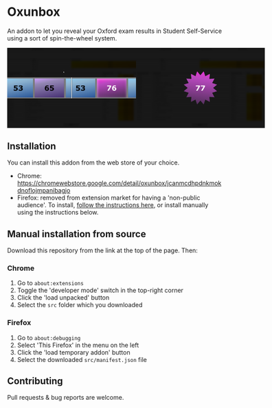 # Oxunbox

An addon to let you reveal your Oxford exam results in Student Self-Service using a sort of spin-the-wheel system.

<div style="display: flex; flex-direction: row;"><img src="res/screen1.png" alt="A screenshot of Oxunbox" width="300" /><img src="res/screen2.png" alt="A screenshot of Oxunbox" width="300" /></div>

## Installation

You can install this addon from the web store of your choice.

* Chrome: https://chromewebstore.google.com/detail/oxunbox/jcanmcdhpdnkmokdnoflojmpanibagjo
* Firefox: removed from extension market for having a 'non-public audience'. To install, [follow the instructions here](https://github.com/fizzex/oxunbox/releases/latest), or install manually using the instructions below. 

## Manual installation from source

Download this repository from the link at the top of the page. Then:

### Chrome

1. Go to `about:extensions`
1. Toggle the 'developer mode' switch in the top-right corner
1. Click the 'load unpacked' button
1. Select the `src` folder which you downloaded

### Firefox

1. Go to `about:debugging`
1. Select 'This Firefox' in the menu on the left 
1. Click the 'load temporary addon' button
1. Select the downloaded `src/manifest.json` file

## Contributing

Pull requests & bug reports are welcome. 

